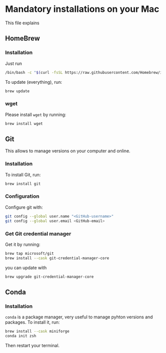 # Mandatory installations on your Mac

This file explains

## HomeBrew

### Installation

Just run
```bash
/bin/bash -c "$(curl -fsSL https://raw.githubusercontent.com/Homebrew/install/HEAD/install.sh)"
```

To update (everything), run:
```bash
brew update
```

### wget

Please install `wget` by running:
```bash
brew install wget
```

## Git   
This allows to manage versions on your computer and online.

### Installation
To install Git, run:        
```bash
brew install git
```

### Configuration
Configure git with:
```bash
git config --global user.name "<GitHub-username>"
git config --global user.email <GitHub-email> 
```

### Get Git credential manager
Get it by running:
```bash
brew tap microsoft/git
brew install --cask git-credential-manager-core
```
you can update with
```bash
brew upgrade git-credential-manager-core
```

## Conda

### Installation

`conda` is a package manager, very useful to manage pyhton versions and packages. To install it, run:
```bash
brew install --cask miniforge
conda init zsh
```
Then restart your terminal.